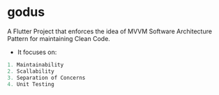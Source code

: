 # godus

A Flutter Project that enforces the idea of MVVM Software Architecture Pattern for maintaining Clean Code.

- It focuses on:

```dart
1. Maintainability
2. Scallability
3. Separation of Concerns
4. Unit Testing
```
